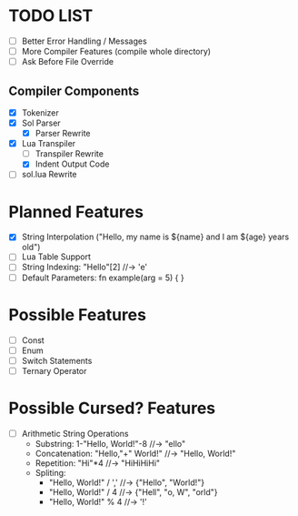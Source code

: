 # TODO LIST
- [ ] Better Error Handling / Messages
- [ ] More Compiler Features (compile whole directory)
- [ ] Ask Before File Override
    
## Compiler Components
- [x] Tokenizer
- [x] Sol Parser
    - [x] Parser Rewrite
- [x] Lua Transpiler
    - [ ] Transpiler Rewrite
    - [x] Indent Output Code
- [ ] sol.lua Rewrite

# Planned Features
- [x] String Interpolation ("Hello, my name is ${name} and I am ${age} years old")
- [ ] Lua Table Support
- [ ] String Indexing: "Hello"[2] //-> 'e'
- [ ] Default Parameters: fn example(arg = 5) { }

# Possible Features
- [ ] Const
- [ ] Enum
- [ ] Switch Statements
- [ ] Ternary Operator

# Possible Cursed? Features
- [ ] Arithmetic String Operations
    - Substring: 1-"Hello, World!"-8 //-> "ello"
    - Concatenation: "Hello,"+" World!" //-> "Hello, World!"
    - Repetition: "Hi"*4 //-> "HiHiHiHi"
    - Spliting:
        - "Hello, World!" / ',' //-> {"Hello", "World!"}
        - "Hello, World!" / 4 //-> {"Hell", "o, W", "orld"}
        - "Hello, World!" % 4 //-> '!'